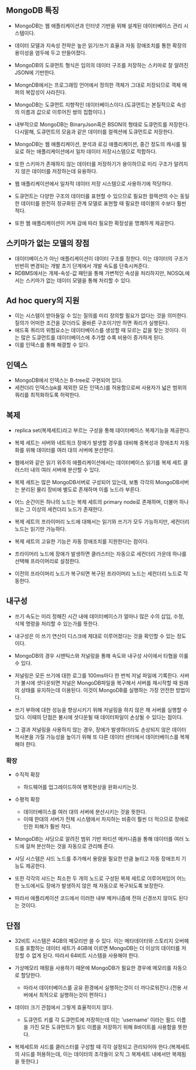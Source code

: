 ## MongoDB 특징

- MongoDB는 웹 애플리케이션과 인터넷 기반을 위해 설계된 데이터베이스 관리 시스템이다.

- 데이터 모델과 지속성 전략은 높은 읽기/쓰기 효율과 자동 장애조치를 통한 확장의 용이성을 염두에 두고 만들어졌다.

- MongoDB의 도큐먼트 형식은 임의의 데이터 구조를 저장하는 스키마로 잘 알려진 JSON에 기반한다. 

- MongnDB에서는 프로그래밍 언어에서 정의한 객체가 그대로 저장되므로 객체 매퍼의 복잡성이 사라진다.

- MongoDB는 도큐먼트 지향적인 데이터베이스이다.(도큐먼트는 본질적으로 속성의 이름과 값으로 이루어진 쌍의 집합이다.)

- 내부적으로 MongoDB는 BinaryJson혹은 BSON의 형태로 도큐먼트를 저장한다. 다시말해, 도큐먼트의 모음과 같은 데이터를 컬렉션에 도큐먼트로 저장한다.

- MongoDB는 웹 애플리케이션, 분석과 로깅 애플리케이션, 중간 정도의 캐시를 필요로 하는 애플리케이션에서 일차 데이터 저장시스템으로 적합하다.

- 또한 스키마가 존재하지 않는 데이터를 저장하기가 용이하므로 미리 구조가 알려지지 않은 데이터를 저장하는데 유용하다.

- 웹 애플리케이션에서 일차적 데이터 저장 시스템으로 사용하기에 적당하다.

- 도큐먼트는 다양한 구조의 데이터를 표현할 수 있으므로 필요한 컬렉션의 수는 동일한 데이터를 완전히 정규화된 관계 모델로 표현할 때 필요한 테이블의 수보다 훨씬 적다.

- 또한 웹 애플리케이션이 커져 감에 따라 필요한 확장성을 명쾌하게 제공한다.

## 스키마가 없는 모델의 장점

- 데이터베이스가 아닌 애플리케이션이 데이터 구조를 정한다. 이는 데이터의 구조가 빈번히 변경되는 개발 초기 단계에서 개발 속도를 단축시켜준다.
- RDBMS에서는 개체-속성-값 패턴을 통해 가변적인 속성을 처리하지만, NOSQL에서는 스키마가 없는 데이터 모델을 통해 처리할 수 있다.

## Ad hoc query의 지원

- 이는 시스템이 받아들일 수 있는 질의를 미리 정의할 필요가 없다는 것을 의미한다. 질의가 어떠한 조건을 갖더라도 올바른 구조이기만 하면 쿼리가 실행된다.
- 애드혹 쿼리의 위험요소는 데이터베이스를 생성할 때 모르는 값을 찾는 것이다. 이는 많은 도큐먼트를 데이터베이스에 추가할 수록 비용이 증가하게 된다.
- 이를 인덱스를 통해 해결할 수 있다.

## 인덱스

- MongoDB에서 인덱스는 B-tree로 구현되어 있다.
- 세컨더리 인덱스(pk를 제외한 모든 인덱스)를 허용함으로써 사용자가 넓은 범위의 쿼리를 최적화하도록 허락한다.

## 복제

- replica set(복제세트)라고 부르는 구성을 통해 데이터베이스 복제기능을 제공한다.

- 복제 세트는 서버와 네트워크 장애가 발생할 경우를 대비해 중복성과 장애조치 자동화를 위해 데이터를 여러 대의 서버에 분산한다.
- 웹에서와 같은 읽기 위주의 애플리케이션에서는 데이터베이스 읽기를 복제 세트 클러스터 내의 여러 서버에 분산할 수 있다.
- 복제 세트는 많은 MongoDB서버로 구성되어 있는데, 보통 각각의 MongoDB서버는 분리된 물리 장비에 별도로 존재하며 이를 노드라 부른다.
- 어느 순간이든 하나의 노드는 복제 세트의 primary node로 존재하며, 더불어 하나 또는 그 이상의 세컨더리 노드가 존재한다.
- 복제 세트의 프라이머리 노드에 대해서는 읽기와 쓰기가 모두 가능하지만, 세컨더리 노드는 읽기만 가능하다.
- 복제 세트의 고유한 기능은 자동 장애조치를 지원한다는 점이다.
- 프라이머리 노드에 장애가 발생하면 클러스터는 자동으로 세컨더리 가운데 하나를 선택해 프라이머리로 설정한다.
-  이전의 프라이머리 노드가 복구되면 복구된 프라이머리 노드는 세컨더리 노드로 작동한다.

## 내구성

- 쓰기 속도는 미리 정해진 시간 내에 데이터베이스가 얼마나 많은 수의 삽입, 수정, 삭제 명령을 처리할 수 있는가를 뜻한다.
- 내구성은 이 쓰기 연산이 디스크에 제대로 이루어졌다는 것을 확인할 수 있는 정도이다.

- MongoDB의 경우 시맨틱스와 저널링을 통해 속도와 내구성 사이에서 타협을 이룰 수 있다.
- 저널링은 모든 쓰기에 대한 로그를 100ms마다 한 번씩 저널 파일에 기록한다. 서버가 불시에 셧다운되면 저널은 MongoDB파일을 복구해서 서버를 재시작할 때 원래의 상태를 유지하는데 이용된다. 이것이 MongoDB를 실행하는 가장 안전한 방법이다.
- 쓰기 부하에 대한 성능을 향상시키기 위해 저널링을 하지 않은 채 서버를 실행할 수 있다. 이때의 단점은 불시에 셧다운될 때 데이터파일이 손상될 수 있다는 점이다.
- 그 결과 저널링을 사용하지 않는 경우, 장애가 발생하더라도 손상되지 않은 데이터 복사본을 가질 가능성을 높이기 위해 또 다른 데이터 센터에서 데이터베이스를 복제해야 한다.

### 확장

- 수직적 확장
  - 하드웨어를 업그레이드하여 병목현상을 완화시키는것.
- 수평적 확장
  - 데이터베이스를 여러 대의 서버에 분산시키는 것을 뜻한다.
  - 이때 한대의 서버가 전체 시스템에서 차지하는 비중이 훨씬 더 적으므로 장애로 인한 피해가 훨씬 작다.

- MongoDB는 샤딩으로 알려진 범위 기반 파티션 메커니즘을 통해 데이터를 여러 노드에 걸쳐 분산하는 것을 자동으로 관리해 준다.
- 샤딩 시스템은 샤드 노드를 추가해서 용량을 필요한 만큼 늘리고 자동 장애조치 기능도 제공한다.
- 또한 각각의 샤드는 최소한 두 개의 노드로 구성된 복제 세트로 이루어져있어 어느 한 노드에서도 장애가 발생하지 않은 채 자동으로 복구되도록 보장한다.
- 따라서 애플리케이션 코드에서 이러한 내부 메커니즘에 전혀 신경쓰지 않아도 된다는 것이다.

## 단점

- 32비트 시스템은 4GB의 메모리만 쓸 수 있다. 이는 메타데이터와 스토리지 오버헤드를 포함하는 데이터 세트가 4GB에 이르면 MongoDB는 더 이상의 데이터를 저장할 수 없게 된다. 따라서 64비트 시스템을 사용해야 한다.

- 가상메모리 매핑을 사용하기 때문에 MongoDB가 필요한 경우에 메모리를 자동으로 할당한다.
  - 따라서 데이터베이스를 공유 환경에서 실행하는것이 더 까다로워진다.(전용 서버에서 최적으로 실행하는것이 편하다.)
- 데이터 크기 관점에서 그렇게 효율적이지 않다.
  - 도큐먼트 키를 각 도큐먼트에 저장하는데 이는 'username' 이라는 필드 이름을 가진 모든 도큐먼트가 필드 이름을 저장하기 위해 8바이트를 사용함을 뜻한다.
- 복제세트와 샤드를 클러스터를 구성할 때 각각 설정되고 관리되어야 한다.(복제세트의 샤드를 허용하는데, 이는 데이터의 조각들이 오직 그 복제세트 내에서만 복제됨을 뜻한다.)

